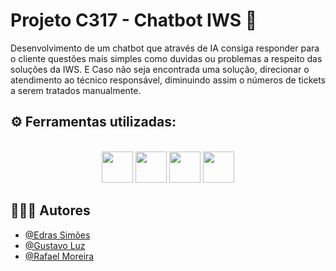 # Projeto C317 - Chatbot IWS 🤖

Desenvolvimento de um chatbot que através de IA consiga responder para o cliente questões mais simples como duvidas ou problemas a respeito das soluções da IWS. E
Caso não seja encontrada uma solução, direcionar o atendimento ao técnico responsável, diminuindo assim o números de tickets a serem tratados manualmente.
## ⚙ Ferramentas utilizadas:
<div style="display: inline_block" align="center"><br>
  

<img src="https://img.shields.io/badge/react-%2320232a.svg?style=for-the-badge&logo=react&logoColor=%2361DAFB" height=50/>

<img src="https://img.shields.io/badge/DJANGO-REST-ff1709?style=for-the-badge&logo=django&logoColor=white&color=ff1709&labelColor=gray" height=50/>
          
<img src="https://img.shields.io/badge/MongoDB-%234ea94b.svg?style=for-the-badge&logo=mongodb&logoColor=white" height=50/>

<img src="https://img.shields.io/badge/chatGPT-74aa9c?style=for-the-badge&logo=openai&logoColor=white" height=50/>

</div>

## 👨🏻‍💻 Autores

- [@Edras Simões](https://github.com/edrassimoes)
- [@Gustavo Luz](https://github.com/GustavoFLuz)
- [@Rafael Moreira](https://github.com/vonot16)
